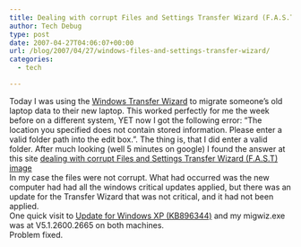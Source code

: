 ```yaml
---
title: Dealing with corrupt Files and Settings Transfer Wizard (F.A.S.T) image
author: Tech Debug
type: post
date: 2007-04-27T04:06:07+00:00
url: /blog/2007/04/27/windows-files-and-settings-transfer-wizard/
categories:
  - tech

---
```

Today I was using the [Windows Transfer Wizard][1] to migrate someone&#8217;s old laptop data to their new laptop. This worked perfectly for me the week before on a different system, YET now I got the following error: &#8220;The location you specified does not contain stored information. Please enter a valid folder path into the edit box.&#8221;. The thing is, that I did enter a valid folder. After much looking (well 5 minutes on google) I found the answer at this site [dealing with corrupt Files and Settings Transfer Wizard (F.A.S.T) image][2]  
In my case the files were not corrupt. What had occurred was the new computer had had all the windows critical updates applied, but there was an update for the Transfer Wizard that was not critical, and it had not been applied.  
One quick visit to [Update for Windows XP (KB896344)][3] and my migwiz.exe was at V5.1.2600.2665 on both machines.  
Problem fixed.

 [1]: http://support.microsoft.com/default.aspx?scid=293118
 [2]: http://windowsxp.mvps.org/fast.htm
 [3]: http://www.microsoft.com/downloads/details.aspx?FamilyId=6C2F2318-CBDB-47C0-B7C2-77C4CC37A450&displaylang=en